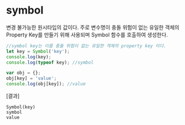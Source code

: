 # symbol

변경 불가능한 원시타입의 값이다. 주로 변수명이 충돌 위험이 없는 유일한 객체의 Property Key를 만들기 위해 사용되며 Symbol 함수를 호출하여 생성한다.

```javascript
//symbol key는 이름 충돌 위험이 없는 유일한 객체의 property key 이다.
let key = Symbol('key');
console.log(key);
console.log(typeof key); //symbol

var obj = {};
obj[key] = 'value';
console.log(obj[key]); //value
```

[결과]
```
Symbol(key)
symbol
value
```
